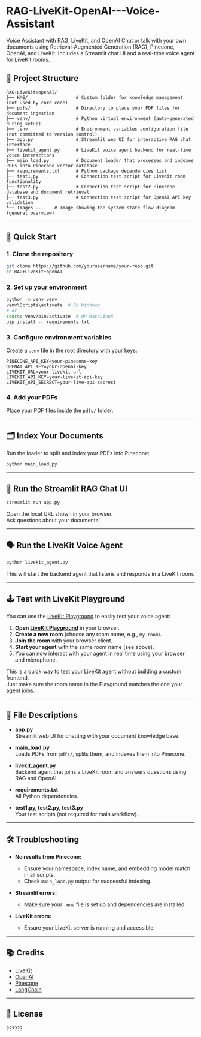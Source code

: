 # RAG-LiveKit-OpenAI---Voice-Assistant
Voice Assistant with RAG, LiveKit, and OpenAI Chat or talk with your own documents using Retrieval-Augmented Generation (RAG), Pinecone, OpenAI, and LiveKit. Includes a Streamlit chat UI and a real-time voice agent for LiveKit rooms.


## 📁 Project Structure

```
RAG+LiveKit+openAI/
├── KMS/                  # Custom folder for knowledge management (not used by core code)
├── pdfs/                 # Directory to place your PDF files for document ingestion
├── venv/                 # Python virtual environment (auto-generated during setup)
├── .env                  # Environment variables configuration file (not committed to version control)
├── app.py                # Streamlit web UI for interactive RAG chat interface
├── livekit_agent.py      # LiveKit voice agent backend for real-time voice interactions
├── main_load.py          # Document loader that processes and indexes PDFs into Pinecone vector database
├── requirements.txt      # Python package dependencies list
├── test1.py              # Connection test script for LiveKit room functionality
├── test2.py              # Connection test script for Pinecone database and document retrieval
├── test3.py              # Connection test script for OpenAI API key validation
└── Images ...    # Image showing the system state flow diagram (general overview)
```

---

## 🚀 Quick Start

### 1. **Clone the repository**

```sh
git clone https://github.com/yourusername/your-repo.git
cd RAG+LiveKit+openAI
```

### 2. **Set up your environment**

```sh
python -m venv venv
venv\Scripts\activate  # On Windows
# or
source venv/bin/activate  # On Mac/Linux
pip install -r requirements.txt
```

### 3. **Configure environment variables**

Create a `.env` file in the root directory with your keys:
```
PINECONE_API_KEY=your-pinecone-key
OPENAI_API_KEY=your-openai-key
LIVEKIT_URL=your-livekit-url
LIVEKIT_API_KEY=your-livekit-api-key
LIVEKIT_API_SECRECT=your-live-api-secrect
```

### 4. **Add your PDFs**

Place your PDF files inside the `pdfs/` folder.

---

## 🗂️ Index Your Documents

Run the loader to split and index your PDFs into Pinecone:

```sh
python main_load.py
```

---

## 💬 Run the Streamlit RAG Chat UI

```sh
streamlit run app.py
```
Open the local URL shown in your browser.  
Ask questions about your documents!

---

## 🗣️ Run the LiveKit Voice Agent

```sh
python livekit_agent.py
```
This will start the backend agent that listens and responds in a LiveKit room.

---

## 🕹️ Test with LiveKit Playground

You can use the [LiveKit Playground](https://playground.livekit.io/) to easily test your voice agent:

1. **Open [LiveKit Playground](https://playground.livekit.io/)** in your browser.
2. **Create a new room** (choose any room name, e.g., `my-room`).
3. **Join the room** with your browser client.
4. **Start your agent** with the same room name (see above).
5. You can now interact with your agent in real time using your browser and microphone.

This is a quick way to test your LiveKit agent without building a custom frontend.  
Just make sure the room name in the Playground matches the one your agent joins.

---

## 📝 File Descriptions

- **app.py**  
  Streamlit web UI for chatting with your document knowledge base.

- **main_load.py**  
  Loads PDFs from `pdfs/`, splits them, and indexes them into Pinecone.

- **livekit_agent.py**  
  Backend agent that joins a LiveKit room and answers questions using RAG and OpenAI.

- **requirements.txt**  
  All Python dependencies.

- **test1.py, test2.py, test3.py**  
  Your test scripts (not required for main workflow).

---

## 🛠️ Troubleshooting

- **No results from Pinecone:**  
  - Ensure your namespace, index name, and embedding model match in all scripts.
  - Check `main_load.py` output for successful indexing.

- **Streamlit errors:**  
  - Make sure your `.env` file is set up and dependencies are installed.

- **LiveKit errors:**  
  - Ensure your LiveKit server is running and accessible.

---

## 📚 Credits

- [LiveKit](https://livekit.io/)
- [OpenAI](https://openai.com/)
- [Pinecone](https://www.pinecone.io/)
- [LangChain](https://www.langchain.com/)

---

## 📝 License

??????